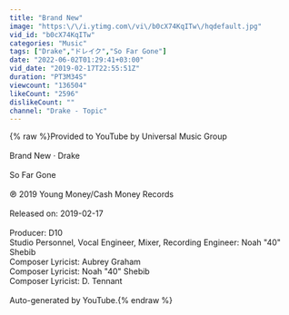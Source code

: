 ```yaml
---
title: "Brand New"
image: "https:\/\/i.ytimg.com\/vi\/b0cX74KqITw\/hqdefault.jpg"
vid_id: "b0cX74KqITw"
categories: "Music"
tags: ["Drake","ドレイク","So Far Gone"]
date: "2022-06-02T01:29:41+03:00"
vid_date: "2019-02-17T22:55:51Z"
duration: "PT3M34S"
viewcount: "136504"
likeCount: "2596"
dislikeCount: ""
channel: "Drake - Topic"
---
```

{% raw %}Provided to YouTube by Universal Music Group<br /><br />Brand New · Drake<br /><br />So Far Gone<br /><br />℗ 2019 Young Money/Cash Money Records<br /><br />Released on: 2019-02-17<br /><br />Producer: D10<br />Studio  Personnel, Vocal  Engineer, Mixer, Recording  Engineer: Noah &quot;40&quot; Shebib<br />Composer  Lyricist: Aubrey Graham<br />Composer  Lyricist: Noah &quot;40&quot; Shebib<br />Composer  Lyricist: D. Tennant<br /><br />Auto-generated by YouTube.{% endraw %}

